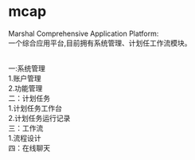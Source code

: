 # mcap
Marshal Comprehensive Application Platform:
<br>
一个综合应用平台,目前拥有系统管理、计划任工作流模块。

<br>
一:系统管理
<br>
1.账户管理<br>
2.功能管理<br>
二：计划任务
<br>
1.计划任务工作台<br>
2.计划任务运行记录<br>
三：工作流<br>
1.流程设计<br>
四：在线聊天
